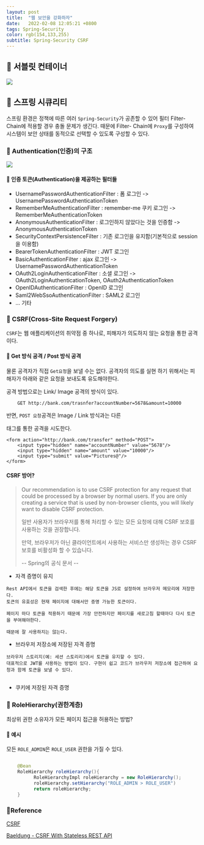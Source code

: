 ```yaml
---
layout: post
title:  "웹 보안을 강화하자"
date:   2022-02-08 12:05:21 +0800
tags: Spring-Security
color: rgb(154,133,255)
subtitle: Spring-Security CSRF
--- 
```


## 🚀 서블릿 컨테이너

![](https://gitlab.com/jongwons.choi/spring-boot-security-lecture/-/raw/master/images/fig-1-servlet-container.png)


## 🚀 스프링 시큐리티

스프링 환경은 정책에 따른 여러 `Spring-Security`가 공존할 수 있어 필터 Filter- Chain에 적용할 경우 충돌 문제가 생긴다.
때문에 Filter- Chain에 `Proxy`를 구성하여 시스템이 보안 상태를 동적으로 선택할 수 있도록 구성할 수 있다.


### 🍕 Authentication(인증)의 구조

![](https://gitlab.com/jongwons.choi/spring-boot-security-lecture/-/raw/master/images/fig-3-authentication.png)


#### 🍔 인증 토큰(Authentication)을 제공하는 필터들
  - UsernamePasswordAuthenticationFilter : 폼 로그인 -> UsernamePasswordAuthenticationToken
  - RememberMeAuthenticationFilter : remember-me 쿠키 로그인 -> RememberMeAuthenticationToken
  - AnonymousAuthenticationFilter : 로그인하지 않았다는 것을 인증함 -> AnonymousAuthenticationToken
  - SecurityContextPersistenceFilter : 기존 로그인을 유지함(기본적으로 session 을 이용함)
  - BearerTokenAuthenticationFilter : JWT 로그인
  - BasicAuthenticationFilter : ajax 로그인 -> UsernamePasswordAuthenticationToken
  - OAuth2LoginAuthenticationFilter : 소셜 로그인 -> OAuth2LoginAuthenticationToken, OAuth2AuthenticationToken
  - OpenIDAuthenticationFilter : OpenID 로그인
  - Saml2WebSsoAuthenticationFilter : SAML2 로그인
  - ... 기타


### 🍕 CSRF(Cross-Site Request Forgery)

`CSRF`는 웹 애플리케이션의 취약점 중 하나로, 피해자가 의도하지 않는 요청을 통한 공격이다.

#### 🌠 Get 방식 공격 / Post 방식 공격

물론 공격자가 직접 `Get요청`을 보낼 수는 없다. 
공격자의 의도를 실현 하기 위해서는 피해자가 아래와 같은 요청을 보내도록 유도해야한다.

공격 방법으로는 Link/ Image 공격의 방식이 있다.


```commandline
    GET http://bank.com/trasnfer?accountNumber=5678&amount=10000
```

반면, `POST 요청`공격은 Image / Link 방식과는 다른 <form> 태그를 통한 공격을 시도한다.

```commandline
<form action="http://bank.com/transfer" method="POST">
    <input type="hidden" name="accountNumber" value="5678"/>
    <input type="hidden" name="amount" value="10000"/>
    <input type="submit" value="Pictures@"/>
</form>
```

#### CSRF 방어?

> Our recommendation is to use CSRF protection for any request that could be processed by a browser by normal users. If you are only creating a service that is used by non-browser clients, you will likely want to disable CSRF protection.
>
> 일반 사용자가 브라우저를 통해 처리할 수 있는 모든 요청에 대해 CSRF 보호를 사용하는 것을 권장합니다.
> 
> 만약, 브라우저가 아닌 클라이언트에서 사용하는 서비스만 생성하는 경우 CSRF 보호를 비활성화 할 수 있습니다.
>
> -- Spring의 공식 문서 --

- 자격 증명이 유지
```
Rest API에서 토큰을 검색한 후에는 해당 토큰을 JS로 설정하여 브라우저 메모리에 저장한다.
토큰의 유효성은 현재 페이지에 대해서만 증명 가능한 토큰이다.

페이지 마다 토큰을 적용하기 때문에 가장 안전하지만 페이지를 새로고침 할때마다 다시 토큰을 부여해야한다.

때문에 잘 사용하지는 않는다.
```

- 브라우저 저장소에 저장된 자격 증명

```
브라우저 스토리지(예: 세션 스토리리)에서 토큰을 유지할 수 있다.
대표적으로 JWT를 사용하는 방법이 있다. 구현이 쉽고 코드가 브라우저 저장소에 접근하여 요청과 함께 토큰을 보낼 수 있다.


```

- 쿠키에 저장된 자격 증명


### 🍕 RoleHierarchy(권한계층)
최상위 권한 소유자가 모든 페이지 접근을 허용하는 방법?

#### 🌠 예시

모든 `ROLE_ADMIN`은 `ROLE_USER` 권한을 가질 수 있다.
```java

    @Bean
    RoleHierarchy roleHierarchy(){
          RoleHierarchyImpl roleHierarchy = new RoleHierarchy();
          roleHierarchy.setHierarchy("ROLE_ADMIN > ROLE_USER")
          return roleHierarchy;
    }
```

### 🧾Reference

[CSRF](https://zzang9ha.tistory.com/341)

[Baeldung - CSRF With Stateless REST API](https://www.baeldung.com/csrf-stateless-rest-api)